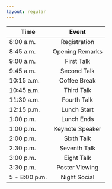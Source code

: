 ```yaml
---
layout: regular
---
```

| Time          | Event         |
| ------------- |:--------------:|
| 8:00 a.m.       | Registration |
| 8:45 a.m.       | Opening Remarks |
| 9:00 a.m.       | First Talk | 
| 9:45 a.m.       | Second Talk | 
| 10:15 a.m.       | Coffee Break | 
| 10:45 a.m.       | Third Talk | 
| 11:30 a.m.       | Fourth Talk |
| 12:15 p.m.       | Lunch Start |
| 1:00 p.m.       | Lunch Ends | 
| 1:00 p.m.       | Keynote Speaker | 
| 2:00 p.m.       | Sixth Talk | 
| 2:30 p.m.       | Seventh Talk | 
| 3:00 p.m.       | Eight Talk | 
| 3:30 p.m.       | Poster Viewing | 
| 5 - 8:00 p.m.       | Night Social | 
